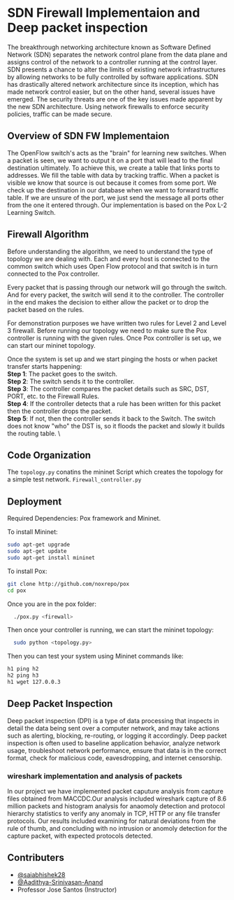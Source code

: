 
# SDN Firewall Implementaion and Deep packet inspection

The breakthrough networking architecture known as Software Defined Network (SDN) separates the network control plane from the data plane and assigns control of the network to a controller running at the control layer.
SDN presents a chance to alter the limits of existing network infrastructures by allowing networks to be fully controlled by software applications.
SDN has drastically altered network architecture since its inception, which has made network control easier, but on the other hand, several issues have emerged.
The security threats are one of the key issues made apparent by the new SDN architecture.
Using network firewalls to enforce security policies, traffic can be made secure. 

## Overview of SDN FW Implementaion

The OpenFlow switch's acts as the "brain" for learning new switches.
When a packet is seen, we want to output it on a port that will lead to the final destination ultimately.
To achieve this, we create a table that links ports to addresses. We fill the table with data by tracking traffic.
When a packet is visible we know that source is out because it comes from some port.
We check up the destination in our database when we want to forward traffic table.
If we are unsure of the port, we just send the message all ports other from the one it entered through. Our implementation is based on the Pox L-2 Learning Switch.


## Firewall Algorithm

Before understanding the algorithm, we need to understand the type of topology we are dealing with.
Each and every host is connected to the common switch which uses Open Flow protocol and that switch is in turn connected to the Pox controller. 

Every packet that is passing through our network will go through the switch. And for every packet, the switch will send it to the controller. The controller in the end makes the decision to either allow the packet or to drop the packet based on the rules. 

For demonstration purposes we have written two rules for Level 2 and Level 3 firewall. Before running our topology we need to make sure the Pox controller is running with the given rules. Once Pox controller is set up, we can start our mininet topology.

Once the system is set up and we start pinging the hosts or when packet transfer starts happening: \
**Step 1**: The packet goes to the switch. \
**Step 2**: The switch sends it to the controller. \
**Step 3**: The controller compares the packet details such as SRC, DST, PORT, etc. to the Firewall Rules. \
**Step 4**: If the controller detects that a rule has been written for this packet then the controller drops the packet. \
**Step 5**: If not, then the controller sends it back to the Switch. The switch does not know "who" the DST is, so it floods the packet and slowly it builds the routing table. \


## Code Organization

The `topology.py` conatins the mininet Script which creates the topology for a simple test network.
`Firewall_controller.py` 


## Deployment
Required Dependencies: Pox framework and Mininet.

To install Mininet: 
```bash
sudo apt-get upgrade
sudo apt-get update
sudo apt-get install mininet
```

To install Pox:
```bash
git clone http://github.com/noxrepo/pox
cd pox
```

Once you are in the pox folder: 
```bash
  ./pox.py <firewall>
```

Then once your controller is running, we can start the mininet topology:

```bash
  sudo python <topology.py>
```

Then you can test your system using Mininet commands like:
```bash
h1 ping h2
h2 ping h3
h1 wget 127.0.0.3
```

## Deep Packet Inspection

Deep packet inspection (DPI) is a type of data processing that inspects in detail the data being sent over a computer network, and may take actions such as alerting, blocking, re-routing, or logging it accordingly. Deep packet inspection is often used to baseline application behavior, analyze network usage, troubleshoot network performance, ensure that data is in the correct format, check for malicious code, eavesdropping, and internet censorship.

### wireshark implementation and analysis of packets

In our project we have implemented packet caputure analysis from capture files obtained from MACCDC.Our analysis included wireshark capture of 8.6 million packets and histogram analysis for anaomoly detection and protocol hierarchy statistics to verify any anomaly in TCP, HTTP or any file transfer protocols.
Our results included examining for natural deviations from the rule of thumb, and concluding with no intrusion or anomoly detection for the capture packet, with expected protocols detected.

## Contributers

- [@saiabhishek28](https://www.github.com/saiabhishek28)
- [@Aadithya-Srinivasan-Anand](https://github.com/Aadithya-Srinivasan-Anand)
- Professor Jose Santos (Instructor)


